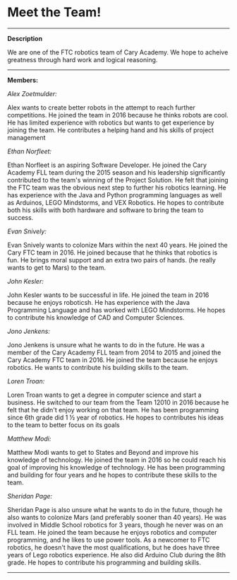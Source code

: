 # Meet the Team!
**************************************************************************************
**Description**

We are one of the  FTC robotics team of Cary Academy. We hope to acheive greatness through hard work and logical reasoning.

**************************************************************************************
**Members:**

*Alex Zoetmulder:*

Alex wants to create better robots in the attempt to reach further competitions. He joined the team in 2016  because he thinks robots are cool. He has limited experience with robotics but wants to get experience by joining the team. He contributes a helping hand and his skills of project management 

*Ethan Norfleet:*

Ethan Norfleet is an aspiring Software Developer. He joined the Cary Academy FLL team during the 2015 season and his leadership significantly contributed to the team's winning of the Project Solution. He felt that joining the FTC team was the obvious next step to further his robotics learning. He has experience with the Java and Python programming languages as well as Arduinos, LEGO Mindstorms, and VEX Robotics. He hopes to contribute both his skills with both hardware and software to bring the team to success. 
 
*Evan Snively:* 

Evan Snively wants to colonize Mars within the next 40 years. He joined the Cary FTC team in 2016. He joined because that he thinks that robotics is fun. He brings moral support and an extra two pairs of hands. (he really wants to get to Mars) to the team. 
 
*John Kesler:* 

John Kesler wants to be successful in life. He joined the team in 2016 because he enjoys roboticsh. He has experience with the Java Programming Language and has worked with LEGO Mindstorms. He hopes to contribute his knowledge of CAD and Computer Sciences. 
 
*Jono Jenkens:* 

Jono Jenkens is unsure what he wants to do in the future. He was a member of the Cary Academy FLL team from 2014 to 2015 and joined the Cary Academy FTC team in 2016. He joined the team because he enjoys robotics. He wants to contribute his building skills to the team. 
 
*Loren Troan:* 

Loren Troan wants to get a degree in computer science and start a business. He switched to our team from the Team 12010 in 2016 because he felt that he didn't enjoy working on that team. He has been programming since 6th grade did 1 ½ year of robotics. He hopes to contributes his ideas to the team to better focus on its goals 
 
*Matthew Modi:* 

Matthew Modi wants to get to States and Beyond and improve his knowledge of technology. He joined the team in 2016 so he could reach his goal of improving his knowledge of technology. He has been programming and building for four years and he hopes to contribute these skills to the team. 
 
*Sheridan Page:* 

Sheridan Page is also unsure what he wants to do in the future, though he also wants to colonize Mars (and preferably sooner than 40 years). He was involved in Middle School robotics for 3 years, though he never was on an FLL team. He joined the team because he enjoys robotics and computer programming, and he likes to use power tools. As a newcomer to FTC robotics, he doesn't have the most qualifications, but he does have three years of Lego robotics experience. He also did Arduino Club during the 8th grade. He hopes to contribute his programming and building skills.

**************************************************************************************

